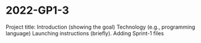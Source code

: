 # 2022-GP1-3
Project title:
Introduction (showing the goal)
Technology (e.g., programming language)
Launching instructions (briefly).
Adding Sprint-1 files
